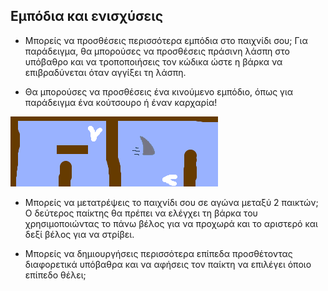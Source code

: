 ## Εμπόδια και ενισχύσεις

- Μπορείς να προσθέσεις περισσότερα εμπόδια στο παιχνίδι σου; Για παράδειγμα, θα μπορούσες να προσθέσεις πράσινη λάσπη στο υπόβαθρο και να τροποποιήσεις τον κώδικα ώστε η βάρκα να επιβραδύνεται όταν αγγίξει τη λάσπη.

- Θα μπορούσες να προσθέσεις ένα κινούμενο εμπόδιο, όπως για παράδειγμα ένα κούτσουρο ή έναν καρχαρία!

![screenshot](images/boat-obstacles.png)

- Μπορείς να μετατρέψεις το παιχνίδι σου σε αγώνα μεταξύ 2 παικτών; Ο δεύτερος παίκτης θα πρέπει να ελέγχει τη βάρκα του χρησιμοποιώντας το πάνω βέλος για να προχωρά και το αριστερό και δεξί βέλος για να στρίβει.

- Μπορείς να δημιουργήσεις περισσότερα επίπεδα προσθέτοντας διαφορετικά υπόβαθρα και να αφήσεις τον παίκτη να επιλέγει όποιο επίπεδο θέλει;